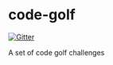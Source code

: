 code-golf
=========

[![Gitter](https://badges.gitter.im/Join%20Chat.svg)](https://gitter.im/hatchbangor/code-golf?utm_source=badge&utm_medium=badge&utm_campaign=pr-badge&utm_content=badge)

A set of code golf challenges
